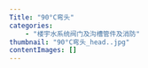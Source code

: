 ```yaml
---
Title: "90°C弯头"
categories:
    - "楼宇水系统阀门及沟槽管件及消防"
thumbnail: "90°C弯头_head..jpg"
contentImages: []
---
```

